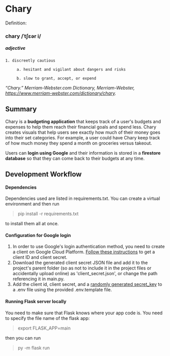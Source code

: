# Chary
Definition:
### chary /ˈtʃɛər i/ 
##### adjective
    1. discreetly cautious

         a. hesitant and vigilant about dangers and risks
    
         b. slow to grant, accept, or expend
         
*“Chary.” Merriam-Webster.com Dictionary, Merriam-Webster,*
*https://www.merriam-webster.com/dictionary/chary.*

## Summary
Chary is a **budgeting application** that keeps track of a user's budgets and expenses to help them reach their financial goals and spend less. Chary creates visuals that help users see exactly how much of their money goes into their set categories. For example, a user could have Chary keep track of how much money they spend a month on groceries versus takeout.

Users can **login using Google** and their information is stored in a **firestore database** so that they can come back to their budgets at any time.

## Development Workflow
#### Dependencies
Dependencies used are listed in requirements.txt. You can create a virtual environment and then run 

> pip install -r requirements.txt

to install them all at once.

#### Configuration for Google login
1. In order to use Google's login authentication method, you need to create a client on Google Cloud Platform. [Follow these instructions](https://developers.google.com/identity/gsi/web/guides/get-google-api-clientid) to get a client ID and client secret. 
2. Download the generated client secret JSON file and add it to the project's parent folder (so as not to include it in the project files or accidentally upload online) as 'client_secret.json', or change the path referencing it in main.py.
3. Add the client id, client secret, and a [randomly generated secret_key](https://pyquestions.com/where-do-i-get-a-secret-key-for-flask) to a .env file using the provided .env.template file. 

#### Running Flask server locally
You need to make sure that Flask knows where your app code is. You need to specify the file name of the flask app:

> export FLASK_APP=main

then you can run

> py -m flask run
